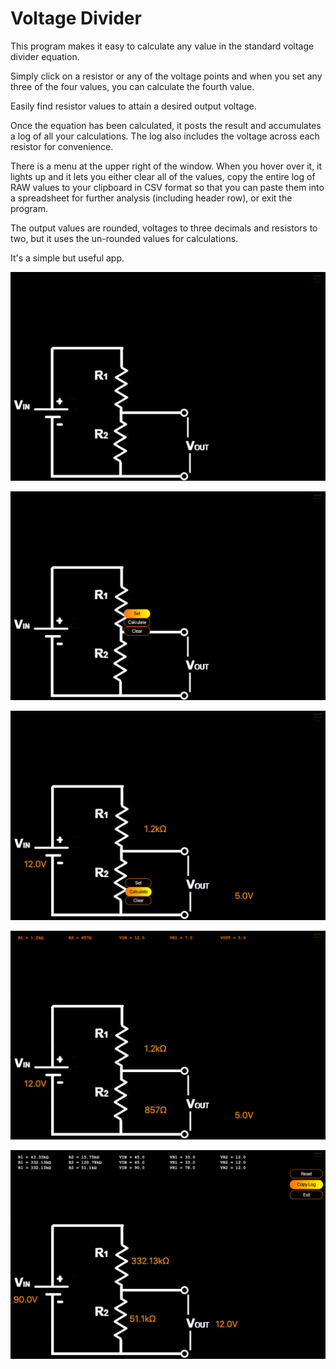 # Voltage Divider

This program makes it easy to calculate any value in the standard voltage divider equation.

Simply click on a resistor or any of the voltage points and when you set any three of the four values, you can calculate the fourth value.

Easily find resistor values to attain a desired output voltage.

Once the equation has been calculated, it posts the result and accumulates a log of all your calculations. The log also includes the voltage across each resistor for convenience.

There is a menu at the upper right of the window. When you hover over it, it lights up and it lets you either clear all of the values, copy the entire log of RAW values to your clipboard in CSV format so that you can paste them into a spreadsheet for further analysis (including header row), or exit the program.

The output values are rounded, voltages to three decimals and resistors to two, but it uses the un-rounded values for calculations.

It's a simple but useful app.

![Screen Shot 2020-12-14 at 4.40.30 AM.png](src/main/resources/images/Screen%20Shot%202020-12-14%20at%204.40.30%20AM.png)

![Screen Shot 2020-12-14 at 4.40.39 AM.png](src/main/resources/images/Screen%20Shot%202020-12-14%20at%204.40.39%20AM.png)

![Screen Shot 2020-12-14 at 4.41.12 AM.png](src/main/resources/images/Screen%20Shot%202020-12-14%20at%204.41.12%20AM.png)

![Screen Shot 2020-12-14 at 4.41.27 AM.png](src/main/resources/images/Screen%20Shot%202020-12-14%20at%204.41.27%20AM.png)

![Screen Shot 2020-12-14 at 6.33.40 AM.png](src/main/resources/images/Screen%20Shot%202020-12-14%20at%206.33.40%20AM.png)